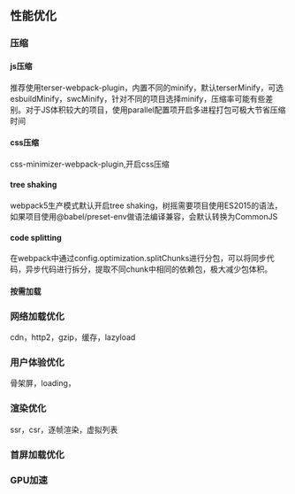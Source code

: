 ## 性能优化

### 压缩
#### js压缩
推荐使用terser-webpack-plugin，内置不同的minify，默认terserMinify，可选esbuildMinify，swcMinify，针对不同的项目选择minify，压缩率可能有些差别。对于JS体积较大的项目，使用parallel配置项开启多进程打包可极大节省压缩时间
#### css压缩
css-minimizer-webpack-plugin,开启css压缩
#### tree shaking
webpack5生产模式默认开启tree shaking，树摇需要项目使用ES2015的语法，如果项目使用@babel/preset-env做语法编译兼容，会默认转换为CommonJS
#### code splitting
在webpack中通过config.optimization.splitChunks进行分包，可以将同步代码，异步代码进行拆分，提取不同chunk中相同的依赖包，极大减少包体积。
#### 按需加载

### 网络加载优化
cdn，http2，gzip，缓存，lazyload
### 用户体验优化
骨架屏，loading，
### 渲染优化
ssr，csr，逐帧渲染，虚拟列表

### 首屏加载优化
### GPU加速
